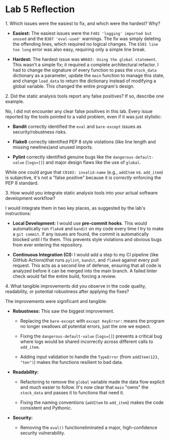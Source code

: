 # Lab 5 Reflection

1\. Which issues were the easiest to fix, and which were the hardest? Why?

-   **Easiest:** The easiest issues were the `F401 'logging' imported but unused` and the `B307 'eval-used'` warnings. The fix was simply deleting the offending lines, which required no logical changes. The `E501 line too long` error was also easy, requiring only a simple line break.

-   **Hardest:** The hardest issue was `W0603: Using the global statement`. This wasn't a simple fix; it required a complete architectural refactor. I had to change the signature of every function to pass the `stock_data` dictionary as a parameter, update the `main` function to manage this state, and change `load_data` to return the dictionary instead of modifying a global variable. This changed the entire program's design.

2\. Did the static analysis tools report any false positives? If so, describe one example.

No, I did not encounter any clear false positives in this lab. Every issue reported by the tools pointed to a valid problem, even if it was just stylistic:

-   **Bandit** correctly identified the `eval` and `bare-except` issues as security/robustness risks.

-   **Flake8** correctly identified PEP 8 style violations (like line length and missing newlines)and unused imports.

-   **Pylint** correctly identified genuine bugs like the `dangerous-default-value` (`logs=[]`) and major design flaws like the use of `global`.

While one could argue that `C0103: invalid-name` (e.g., `addItem` vs. `add_item`) is subjective, it's not a "false positive" because it is *correctly* enforcing the PEP 8 standard.

3\. How would you integrate static analysis tools into your actual software development workflow?

I would integrate them in two key places, as suggested by the lab's instructions:

-   **Local Development:** I would use **pre-commit hooks**. This would automatically run `flake8` and `bandit` on my code every time I try to make a `git commit`. If any issues are found, the commit is automatically blocked until I fix them. This prevents style violations and obvious bugs from ever entering the repository.

-   **Continuous Integration (CI):** I would add a step to my CI pipeline (like GitHub Actions)that runs `pylint`, `bandit`, and `flake8` against every pull request. This acts as a second line of defense, ensuring that all code is analyzed before it can be merged into the main branch. A failed linter check would fail the entire build, forcing a review.

4\. What tangible improvements did you observe in the code quality, readability, or potential robustness after applying the fixes?

The improvements were significant and tangible:

-   **Robustness:** This saw the biggest improvement.

    -   Replacing the `bare-except` with `except KeyError:` means the program no longer swallows *all* potential errors, just the one we expect.

    -   Fixing the `dangerous-default-value` (`logs=[]`) prevents a critical bug where logs would be shared incorrectly across different calls to `add_item`.

    -   Adding input validation to handle the `TypeError` (from `addItem(123, "ten")`) makes the functions resilient to bad data.

-   **Readability:**

    -   Refactoring to remove the `global` variable made the data flow explicit and much easier to follow. It's now clear that `main` "owns" the `stock_data` and passes it to functions that need it.

    -   Fixing the naming conventions (`addItem` to `add_item`) makes the code consistent and Pythonic.

-   **Security:**

    -   Removing the `eval()` functioneliminated a major, high-confidence security vulnerability.